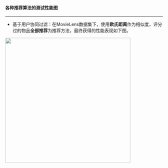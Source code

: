 #### 各种推荐算法的测试性能图
---

* 基于用户协同过滤：在MovieLens数据集下，使用**欧氏距离**作为相似度，评分过的物品**全部推荐**为推荐方法，最终获得的性能表现如下图。
<img width="400" height="400" src="http://d.pcs.baidu.com/thumbnail/6eeae0e1635eeec1f68b120a777ee07f?fid=605430473-250528-666654517742312&time=1428811200&sign=FDTAER-DCb740ccc5511e5e8fedcff06b081203-vvn2gDiY8UbnOrMGqxAZcBQ%2B6cU%3D&rt=sh&expires=2h&r=400026725&sharesign=unknown&size=c710_u500&quality=100">

